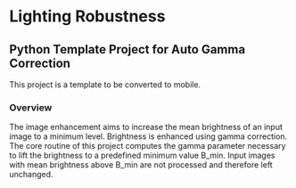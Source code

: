 # Lighting Robustness
## Python Template Project for Auto Gamma Correction

This project is a template to be converted to mobile.

### Overview
The image enhancement aims to increase the mean brightness of an input image to a 
minimum level. Brightness is enhanced using gamma correction. The core routine of
this project computes the gamma parameter necessary to lift the brightness to a
predefined minimum value B_min.
Input images with mean brightness above B_min are not processed and therefore left unchanged.




